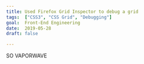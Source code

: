```yaml
---
title: Used Firefox Grid Inspector to debug a grid
tags:  ["CSS3", "CSS Grid", "Debugging"]
goal:  Front-End Engineering
date:  2019-05-28
draft: false

---
```


SO VAPORWAVE
